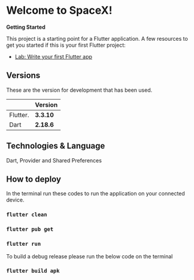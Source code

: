 # Welcome to SpaceX!
**Getting Started**

This project is a starting point for a Flutter application.
A few resources to get you started if this is your first Flutter project:

- [Lab: Write your first Flutter app](https://flutter.dev/docs/get-started/codelab)
## Versions

These are the version for development that has been used.

|                | Version    |
|----------------|------------|
|Flutter.        | **3.3.10** |
|Dart            | **2.18.6** |

## Technologies & Language

Dart, Provider and Shared Preferences

## How to deploy

In the terminal run these codes to run the application on your connected device.

### `flutter clean`

### `flutter pub get`

### `flutter run`


To build a debug release please run the below code on the terminal

### `flutter build apk`
